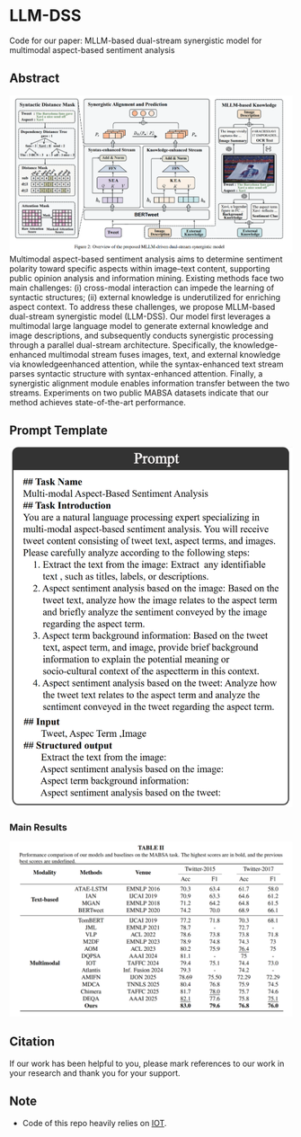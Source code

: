 # 




# LLM-DSS

Code for our paper:
MLLM-based dual-stream synergistic model for multimodal aspect-based sentiment analysis

## Abstract

![模型图](./main.png)Multimodal aspect-based sentiment analysis aims to determine sentiment polarity toward specific aspects within image–text content, supporting public opinion analysis and information mining. Existing methods face two main challenges: (i) cross-modal interaction can impede the learning of syntactic structures; (ii) external knowledge is underutilized for enriching aspect context. To address these challenges, we propose MLLM-based dual-stream synergistic model (LLM-DSS). Our model first leverages a multimodal large language model to generate external knowledge and image descriptions, and subsequently conducts synergistic processing through a parallel dual-stream architecture. Specifically, the knowledge-enhanced multimodal stream fuses images, text, and external knowledge via knowledgeenhanced attention, while the syntax-enhanced text stream parses syntactic structure with syntax-enhanced attention. Finally, a synergistic alignment module enables information transfer between the two streams. Experiments on two public MABSA datasets indicate that our method achieves state-of-the-art performance.



## Prompt Template

![提示词模板](./Prompt.png)

### Main Results 

![Main Result](./result.png)

## Citation

If our work has been helpful to you, please mark references to our work in your research and thank you for your support.

## Note

* Code of this repo heavily relies on [IOT](https://github.com/qlwang25/image2text_conversion).
